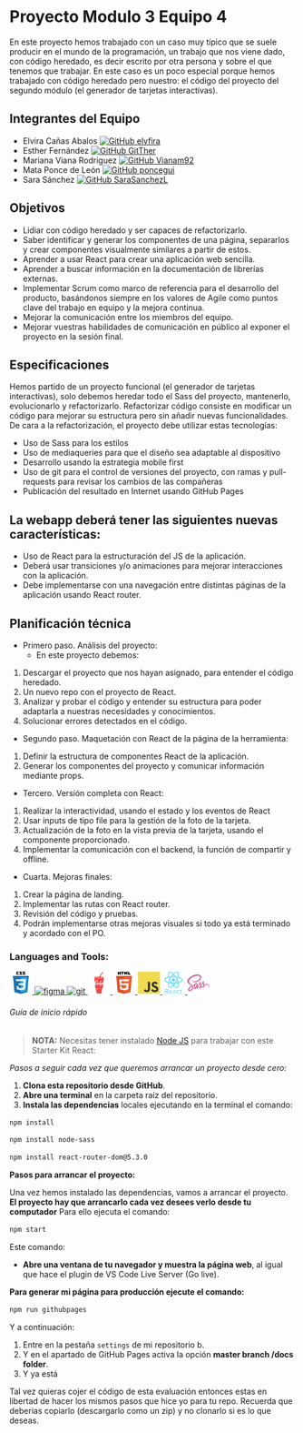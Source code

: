 # Proyecto Modulo 3 Equipo 4

En este proyecto hemos trabajado con un caso muy típico que se suele producir en el mundo de la programación, un trabajo que nos viene dado, con código heredado, es decir escrito por otra persona y sobre el que tenemos que trabajar. En este caso es un poco especial porque hemos trabajado con código heredado pero nuestro: el código del proyecto del segundo módulo (el generador de tarjetas interactivas).

## Integrantes del Equipo
- Elvira Cañas Abalos [![GitHub elvfira](https://img.shields.io/github/followers/elvfira?label=follow&style=social)](https://github.com/elvfira)
- Esther Fernández [![GitHub GitTher](https://img.shields.io/github/followers/GitTher?label=follow&style=social)](https://github.com/GitTher)
- Mariana Viana Rodriguez [![GitHub Vianam92](https://img.shields.io/github/followers/Vianam92?label=follow&style=social)](https://github.com/Vianam92)
- Mata Ponce de León [![GitHub poncegui](https://img.shields.io/github/followers/poncegui?label=follow&style=social)](https://github.com/poncegui)
- Sara Sánchez [![GitHub SaraSanchezL](https://img.shields.io/github/followers/SaraSanchezL?label=follow&style=social)](https://github.com/SaraSanchezL)

## Objetivos

 - Lidiar con código heredado y ser capaces de refactorizarlo.
 - Saber identificar y generar los componentes de una página, separarlos y crear componentes visualmente similares a partir de estos.
 - Aprender a usar React para crear una aplicación web sencilla.
 - Aprender a buscar información en la documentación de librerías externas.
 - Implementar Scrum como marco de referencia para el desarrollo del producto, basándonos siempre en los valores de Agile como puntos clave del trabajo en equipo y la mejora continua.
 - Mejorar la comunicación entre los miembros del equipo.
 - Mejorar vuestras habilidades de comunicación en público al exponer el proyecto en la sesión final.

## Especificaciones

Hemos partido de un proyecto funcional (el generador de tarjetas interactivas), solo debemos heredar todo el Sass del proyecto, mantenerlo, evolucionarlo y refactorizarlo. Refactorizar código consiste en modificar un código para mejorar su estructura pero sin añadir nuevas funcionalidades.
De cara a la refactorización, el proyecto debe utilizar estas tecnologías:

 * Uso de Sass para los estilos
 * Uso de mediaqueries para que el diseño sea adaptable al dispositivo
 * Desarrollo usando la estrategia mobile first
 * Uso de git para el control de versiones del proyecto, con ramas y pull-requests para revisar los cambios de las compañeras
 * Publicación del resultado en Internet usando GitHub Pages

## La webapp deberá tener las siguientes nuevas características:

 - Uso de React para la estructuración del JS de la aplicación.
 - Deberá usar transiciones y/o animaciones para mejorar interacciones con la aplicación.
 - Debe implementarse con una navegación entre distintas páginas de la aplicación usando React router.

## Planificación técnica

* Primero paso. Análisis del proyecto:
   - En este proyecto debemos:
 1. Descargar el proyecto que nos hayan asignado, para entender el código heredado.
 2. Un nuevo repo con el proyecto de React.
 3. Analizar y probar el código y entender su estructura para poder adaptarla a nuestras necesidades y conocimientos.
 4. Solucionar errores detectados en el código.

 * Segundo paso. Maquetación con React de la página de la herramienta:
  1. Definir la estructura de componentes React de la aplicación.
  2. Generar los componentes del proyecto y comunicar información mediante props.

 * Tercero. Versión completa con React:
  1. Realizar la interactividad, usando el estado y los eventos de React
  2. Usar inputs de tipo file para la gestión de la foto de la tarjeta.
  3. Actualización de la foto en la vista previa de la tarjeta, usando el componente proporcionado.
  4. Implementar la comunicación con el backend, la función de compartir y offline.

 * Cuarta. Mejoras finales:
  1. Crear la página de landing.
  2. Implementar las rutas con React router.
  3. Revisión del código y pruebas.
  4. Podrán implementarse otras mejoras visuales si todo ya está terminado y acordado con el PO.

<h3 align="left">Languages and Tools:</h3>
<p align="left"> <a href="https://www.w3schools.com/css/" target="_blank" rel="noreferrer"> <img src="https://raw.githubusercontent.com/devicons/devicon/master/icons/css3/css3-original-wordmark.svg" alt="css3" width="40" height="40"/> </a> <a href="https://www.figma.com/" target="_blank" rel="noreferrer"> <img src="https://www.vectorlogo.zone/logos/figma/figma-icon.svg" alt="figma" width="40" height="40"/> </a> <a href="https://git-scm.com/" target="_blank" rel="noreferrer"> <img src="https://www.vectorlogo.zone/logos/git-scm/git-scm-icon.svg" alt="git" width="40" height="40"/> </a> <a href="https://gulpjs.com" target="_blank" rel="noreferrer"> <img src="https://raw.githubusercontent.com/devicons/devicon/master/icons/gulp/gulp-plain.svg" alt="gulp" width="40" height="40"/> </a> <a href="https://www.w3.org/html/" target="_blank" rel="noreferrer"> <img src="https://raw.githubusercontent.com/devicons/devicon/master/icons/html5/html5-original-wordmark.svg" alt="html5" width="40" height="40"/> </a> <a href="https://developer.mozilla.org/en-US/docs/Web/JavaScript" target="_blank" rel="noreferrer"> <img src="https://raw.githubusercontent.com/devicons/devicon/master/icons/javascript/javascript-original.svg" alt="javascript" width="40" height="40"/> </a> <a href="https://reactjs.org/" target="_blank" rel="noreferrer"> <img src="https://raw.githubusercontent.com/devicons/devicon/master/icons/react/react-original-wordmark.svg" alt="react" width="40" height="40"/> </a> <a href="https://sass-lang.com" target="_blank" rel="noreferrer"> <img src="https://raw.githubusercontent.com/devicons/devicon/master/icons/sass/sass-original.svg" alt="sass" width="40" height="40"/> </a> </p>

###### Guía de inicio rápido

> **NOTA:** Necesitas tener instalado [Node JS](https://nodejs.org/) para trabajar con este Starter Kit React:

*Pasos a seguir cada vez que queremos arrancar un proyecto desde cero:*

1. **Clona esta repositorio desde GitHub**.
1. **Abre una terminal** en la carpeta raíz del repositorio.
1. **Instala las dependencias** locales ejecutando en la terminal el comando:

```bash
npm install
```
```bash
npm install node-sass
```
```bash
npm install react-router-dom@5.3.0
```

**Pasos para arrancar el proyecto:**

Una vez hemos instalado las dependencias, vamos a arrancar el proyecto. **El proyecto hay que arrancarlo cada vez desees verlo desde tu computador** Para ello ejecuta el comando:

```bash
npm start
```

Este comando:

- **Abre una ventana de tu navegador y muestra la página web**, al igual que hace el plugin de VS Code Live Server (Go live).


**Para generar mi página para producción ejecute el comando:**

```bash
npm run githubpages
```
Y a continuación:

1. Entre en la pestaña `settings` de mi repositorio b.
2. Y en el apartado de GitHub Pages activa la opción **master branch /docs folder**.
3. Y ya está

Tal vez quieras cojer el código de esta evaluación entonces estas en libertad de hacer los mismos pasos que hice yo para tu repo. Recuerda que deberias copiarlo (descargarlo como un zip) y no clonarlo si es lo que deseas. 
